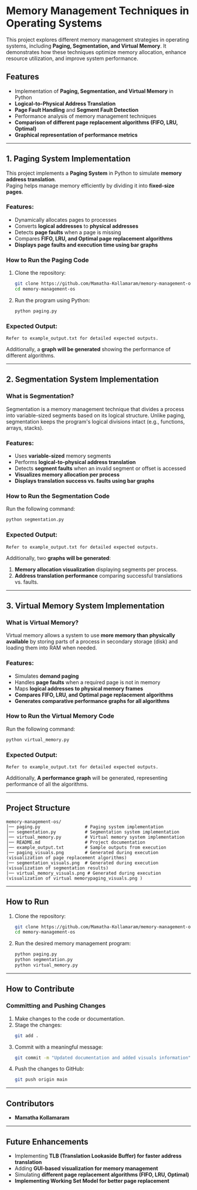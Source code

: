 # Memory Management Techniques in Operating Systems  

This project explores different memory management strategies in operating systems, including **Paging, Segmentation, and Virtual Memory**. It demonstrates how these techniques optimize memory allocation, enhance resource utilization, and improve system performance.

## Features  
- Implementation of **Paging, Segmentation, and Virtual Memory** in Python  
- **Logical-to-Physical Address Translation**  
- **Page Fault Handling** and **Segment Fault Detection**  
- Performance analysis of memory management techniques  
- **Comparison of different page replacement algorithms (FIFO, LRU, Optimal)**  
- **Graphical representation of performance metrics**  

---

## **1. Paging System Implementation**  

This project implements a **Paging System** in Python to simulate **memory address translation**.  
Paging helps manage memory efficiently by dividing it into **fixed-size pages**.

### **Features:**
- Dynamically allocates pages to processes  
- Converts **logical addresses** to **physical addresses**  
- Detects **page faults** when a page is missing  
- Compares **FIFO, LRU, and Optimal page replacement algorithms**  
- **Displays page faults and execution time using bar graphs**  

### **How to Run the Paging Code**  

1. Clone the repository:  
   ```sh
   git clone https://github.com/Mamatha-Kollamaram/memory-management-os.git  
   cd memory-management-os  
   ```
2. Run the program using Python:
   ```sh
   python paging.py
   ```

### **Expected Output:**
```
Refer to example_output.txt for detailed expected outputs.
```

Additionally, a **graph will be generated** showing the performance of different algorithms.

---

## **2. Segmentation System Implementation**  

### **What is Segmentation?**  
Segmentation is a memory management technique that divides a process into variable-sized segments based on its logical structure. Unlike paging, segmentation keeps the program's logical divisions intact (e.g., functions, arrays, stacks).

### **Features:**
- Uses **variable-sized** memory segments  
- Performs **logical-to-physical address translation**  
- Detects **segment faults** when an invalid segment or offset is accessed  
- **Visualizes memory allocation per process**  
- **Displays translation success vs. faults using bar graphs**  

### **How to Run the Segmentation Code**  

Run the following command:
```sh
python segmentation.py
```

### **Expected Output:**
```
Refer to example_output.txt for detailed expected outputs. 
```

Additionally, two **graphs will be generated**:
1. **Memory allocation visualization** displaying segments per process.
2. **Address translation performance** comparing successful translations vs. faults.

---

## **3. Virtual Memory System Implementation**  

### **What is Virtual Memory?**  
Virtual memory allows a system to use **more memory than physically available** by storing parts of a process in secondary storage (disk) and loading them into RAM when needed.

### **Features:**
- Simulates **demand paging**  
- Handles **page faults** when a required page is not in memory  
- Maps **logical addresses to physical memory frames**  
- **Compares FIFO, LRU, and Optimal page replacement algorithms**  
- **Generates comparative performance graphs for all algorithms**  

### **How to Run the Virtual Memory Code**  

Run the following command:
```sh
python virtual_memory.py
```

### **Expected Output:**
```
Refer to example_output.txt for detailed expected outputs. 
```

Additionally, **A performance graph** will be generated, representing performance of all the algorithms.

---

## **Project Structure**  

```
memory-management-os/  
│── paging.py                 # Paging system implementation  
│── segmentation.py           # Segmentation system implementation  
│── virtual_memory.py         # Virtual memory system implementation  
│── README.md                 # Project documentation  
│── example_output.txt        # Sample outputs from execution  
│── paging_visuals.png        # Generated during execution (visualization of page replacement algorithms)
│── segmentation_visuals.png  # Generated during execution (visualization of segmentation results)
│── virtual_memory_visuals.png # Generated during execution (visualization of virtual memorypaging_visuals.png )      
```

---

## **How to Run**  

1. Clone the repository:  
   ```sh
   git clone https://github.com/Mamatha-Kollamaram/memory-management-os.git  
   cd memory-management-os  
   ```
2. Run the desired memory management program:  
   ```sh
   python paging.py  
   python segmentation.py  
   python virtual_memory.py  
   ```

---

## **How to Contribute**  

### **Committing and Pushing Changes**  

1. Make changes to the code or documentation.
2. Stage the changes:
   ```sh
   git add .
   ```
3. Commit with a meaningful message:
   ```sh
   git commit -m "Updated documentation and added visuals information"
   ```
4. Push the changes to GitHub:
   ```sh
   git push origin main
   ```

---

## **Contributors**  
- **Mamatha Kollamaram**  

---

## **Future Enhancements**  
- Implementing **TLB (Translation Lookaside Buffer) for faster address translation**  
- Adding **GUI-based visualization for memory management**  
- Simulating **different page replacement algorithms (FIFO, LRU, Optimal)**  
- **Implementing Working Set Model for better page replacement**  
